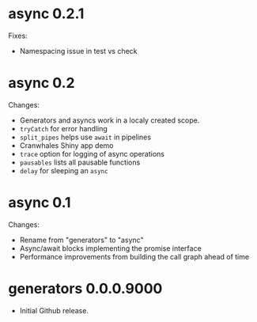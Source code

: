 # async 0.2.1

Fixes:

  * Namespacing issue in test vs check

# async 0.2

Changes:

  * Generators and asyncs work in a localy created scope.
  * `tryCatch` for error handling
  * `split_pipes` helps use `await` in pipelines
  * Cranwhales Shiny app demo
  * `trace` option for logging of async operations
  * `pausables` lists all pausable functions
  * `delay` for sleeping an `async`

# async 0.1

Changes:

  * Rename from "generators" to "async"
  * Async/await blocks implementing the promise interface 
  * Performance improvements from building the call graph ahead of time

# generators 0.0.0.9000

  * Initial Github release.
